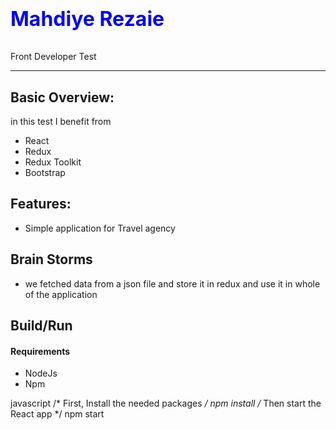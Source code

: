# <p style="color: blue; font-size: xx-large; font-weight: bold">Mahdiye Rezaie</p>


Front Developer Test
__________


## Basic Overview:

in this test I benefit from
- React
- Redux
- Redux Toolkit
- Bootstrap

## Features:

- Simple application for Travel agency

## Brain Storms

- we fetched data from a json file and store it in redux and use it in whole of the application

<!--
## Getting started
Try playing with the code on CodeSandbox :)
[![Edit app](https://codesandbox.io/static/img/play-codesandbox.svg)](https://codesandbox.io/s/74rykw70qq)
 -->

## Build/Run

#### Requirements

- NodeJs
- Npm

javascript
/* First, Install the needed packages */
npm install
/* Then start the React app */
npm start
